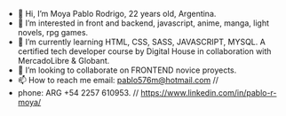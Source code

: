 - 👋 Hi, I’m Moya Pablo Rodrigo, 22 years old, Argentina.
- 👀 I’m interested in front and backend, javascript, anime, manga, light novels, rpg games. 
- 🌱 I’m currently learning HTML, CSS, SASS, JAVASCRIPT, MYSQL. A certified tech developer course by Digital House in collaboration with MercadoLibre & Globant.
- 💞️ I’m looking to collaborate on FRONTEND novice proyects. 
- 📫 How to reach me email: pablo576m@hotmail.com // 
-  phone: ARG +54 2257 610953.
// https://www.linkedin.com/in/pablo-r-moya/


<!---
--->
